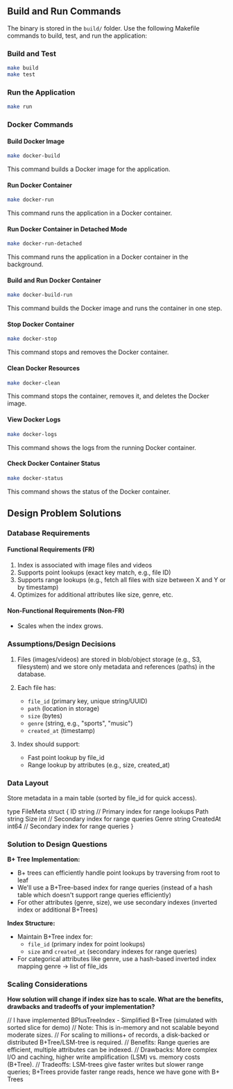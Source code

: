 ## Build and Run Commands

The binary is stored in the `build/` folder. Use the following Makefile commands to build, test, and run the application:

### Build and Test
```bash
make build
make test
```

### Run the Application
```bash
make run
```

### Docker Commands

#### Build Docker Image
```bash
make docker-build
```
This command builds a Docker image for the application.

#### Run Docker Container
```bash
make docker-run
```
This command runs the application in a Docker container.

#### Run Docker Container in Detached Mode
```bash
make docker-run-detached
```
This command runs the application in a Docker container in the background.

#### Build and Run Docker Container
```bash
make docker-build-run
```
This command builds the Docker image and runs the container in one step.

#### Stop Docker Container
```bash
make docker-stop
```
This command stops and removes the Docker container.

#### Clean Docker Resources
```bash
make docker-clean
```
This command stops the container, removes it, and deletes the Docker image.

#### View Docker Logs
```bash
make docker-logs
```
This command shows the logs from the running Docker container.

#### Check Docker Container Status
```bash
make docker-status
```
This command shows the status of the Docker container.

## Design Problem Solutions 

### Database Requirements

#### Functional Requirements (FR)

1. Index is associated with image files and videos  
2. Supports point lookups (exact key match, e.g., file ID)
3. Supports range lookups (e.g., fetch all files with size between X and Y or by timestamp)
4. Optimizes for additional attributes like size, genre, etc.

#### Non-Functional Requirements (Non-FR)

- Scales when the index grows.

### Assumptions/Design Decisions

1. Files (images/videos) are stored in blob/object storage (e.g., S3, filesystem) and we store only metadata and references (paths) in the database.

2. Each file has:
   - `file_id` (primary key, unique string/UUID)
   - `path` (location in storage)
   - `size` (bytes)
   - `genre` (string, e.g., "sports", "music")
   - `created_at` (timestamp)

3. Index should support:
   - Fast point lookup by file_id
   - Range lookup by attributes (e.g., size, created_at)


### Data Layout

Store metadata in a main table (sorted by file_id for quick access).

type FileMeta struct {
        ID        string    // Primary index for range lookups
        Path      string
        Size      int       // Secondary index for range queries 
        Genre     string
        CreatedAt int64     // Secondary index for range queries 
}

### Solution to Design Questions

**B+ Tree Implementation:**
- B+ trees can efficiently handle point lookups by traversing from root to leaf
- We'll use a B+Tree-based index for range queries (instead of a hash table which doesn't support range queries efficiently)
- For other attributes (genre, size), we use secondary indexes (inverted index or additional B+Trees)

**Index Structure:**
- Maintain B+Tree index for:
  - `file_id` (primary index for point lookups)
  - `size` and `created_at` (secondary indexes for range queries)
- For categorical attributes like genre, use a hash-based inverted index mapping genre → list of file_ids

### Scaling Considerations

**How solution will change if index size has to scale. What are the benefits, drawbacks and tradeoffs of your implementation?**

// I have implemented BPlusTreeIndex - Simplified B+Tree (simulated with sorted slice for demo)
// Note: This is in-memory and not scalable beyond moderate sizes.
// For scaling to millions+ of records, a disk-backed or distributed B+Tree/LSM-tree is required.
// Benefits: Range queries are efficient, multiple attributes can be indexed.
// Drawbacks: More complex I/O and caching, higher write amplification (LSM) vs. memory costs (B+Tree).
// Tradeoffs: LSM-trees give faster writes but slower range queries; B+Trees provide faster range reads, hence we have gone with B+ Trees 







